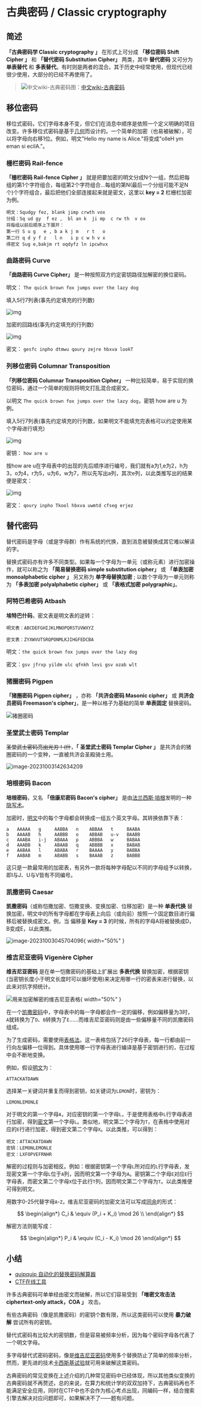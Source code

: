 # 古典密码 / Classic cryptography

## 简述

**「古典密码学 Classic cryptography 」** 在形式上可分成 **「移位密码 Shift Cipher 」** 和 **「替代密码 Substitution Cipher」** 两类，其中 **替代密码** 又可分为 **单表替代** 和 **多表替代**。有时则是两者的混合。其于历史中经常使用，但现代已经很少使用，大部分的已经不再使用了。

> ![中文wiki-古典密码](../.gitbook/assets/image-20230930134521408.png)图：[中文wiki-古典密码](https://zh.wikipedia.org/wiki/%E5%8F%A4%E5%85%B8%E5%AF%86%E7%A2%BC)

## 移位密码

移位式密码，它们字母本身不变，但它们在消息中顺序是依照一个定义明确的项目改变。许多移位式密码是基于[几何](https://zh.wikipedia.org/wiki/%E5%B9%BE%E4%BD%95)而设计的。一个简单的加密（也易被破解），可以将字母向右移1位。例如，明文"Hello my name is Alice."将变成"olleH ym eman si ecilA."。

### 栅栏密码 Rail-fence

**「栅栏密码 Rail-fence Cipher 」** 就是把要加密的明文分成N个一组，然后把每组的第1个字符组合，每组第2个字符组合...每组的第N(最后一个分组可能不足N个)个字符组合，最后把他们全部连接起来就是密文，这里以 **key = 2** 栏栅栏加密为例。

```
明文：Squdgy fez, blank jimp crwth vox
分组：Sq ud gy  f ez ,  bl an k  ji mp  c rw th  v ox 
将每组以前后顺序上下展开：
第一行 S u g   e , b a k j m   r t   o
第二行 q d y f z   l n   i p c w h v x
得密文 Sug e,bakjm rt oqdyfz ln ipcwhvx
```

### 曲路密码 Curve

**「曲路密码 Curve Cipher」** 是一种按照双方约定密钥路径加解密的换位密码。

明文： `The quick brown fox jumps over the lazy dog`

填入5行7列表(事先约定填充的行列数)

![img](../.gitbook/assets/2016071103145728301.png)

加密的回路线(事先约定填充的行列数)

![img](../.gitbook/assets/2016071103145873152.png)

密文： `gesfc inpho dtmwu qoury zejre hbxva lookT`

### 列移位密码 Columnar Transposition

**「列移位密码 Columnar Transposition Cipher」** 一种比较简单，易于实现的换位密码，通过一个简单的规则将明文打乱混合成密文。

以明文 `The quick brown fox jumps over the lazy dog`，密钥 how are u 为例。

填入5行7列表(事先约定填充的行列数，如果明文不能填充完表格可以约定使用某个字母进行填充)

![img](../.gitbook/assets/2016071103145728301-1696279955663-5.png)

密钥： `how are u`

按how are u在字母表中的出现的先后顺序进行编号，我们就有a为1,e为2，h为3，o为4，r为5，u为6，w为7，所以先写出a列，其次e列，以此类推写出的结果便是密文：

![img](../.gitbook/assets/2016071103150019394.png)

密文： `qoury inpho Tkool hbxva uwmtd cfseg erjez`

## 替代密码

替代密码是字母（或是字母群）作有系统的代换，直到消息被替换成其它难以解读的字。

替换式密码亦有许多不同类型。如果每一个字母为一单元（或称元素）进行加密操作，就可以称之为 **「简易替换密码 simple substitution cipher」** 或 **「单表加密 monoalphabetic cipher 」** 另又称为 **单字母替换加密** ; 以数个字母为一单元则称为 **「多表加密 polyalphabetic cipher」** 或 **「表格式加密 polygraphic」**。

### 阿特巴希密码 Atbash

**埃特巴什码**，密文表是明文表的逆转：

```
明文表：ABCDEFGHIJKLMNOPQRSTUVWXYZ 

密文表：ZYXWVUTSRQPONMLKJIHGFEDCBA
```

明文：`the quick brown fox jumps over the lazy dog`

密文：`gsv jfrxp yildm ulc qfnkh levi gsv ozab wlt`

### 猪圈密码 Pigpen

**「猪圈密码 Pigpen cipher」** ，亦称 **「共济会密码 Masonic cipher」** 或 **共济会员密码 Freemason's cipher」**，是一种以格子为基础的简单 **单表固定** 替换密码。

![猪圈密码](../.gitbook/assets/1-210929213Z22X.jpg)

### 圣堂武士密码 Templar

~~圣堂武士密码亮出光刃！(什~~，**「 圣堂武士密码 Templar Cipher 」** 是共济会的猪圈密码的一个变种，一直被共济会圣殿骑士用。

![image-20231003142634209](../.gitbook/assets/image-20231003142634209.png)

### 培根密码 Bacon

**培根密码**，又名 **「倍康尼密码 Bacon's cipher」** 是由[法兰西斯·培根](https://zh.wikipedia.org/wiki/%E6%B3%95%E8%98%AD%E8%A5%BF%E6%96%AF%C2%B7%E5%9F%B9%E6%A0%B9)发明的一种[隐写术](https://zh.wikipedia.org/wiki/%E9%9A%B1%E5%AF%AB%E8%A1%93)。

加密时，[明文](https://zh.wikipedia.org/wiki/%E6%98%8E%E6%96%87)中的每个字母都会转换成一组五个英文字母。其转换依靠下表：

```
a   AAAAA   g     AABBA   n    ABBAA   t     BAABA
b   AAAAB   h     AABBB   o    ABBAB   u-v   BAABB
c   AAABA   i-j   ABAAA   p    ABBBA   w     BABAA
d   AAABB   k     ABAAB   q    ABBBB   x     BABAB
e   AABAA   l     ABABA   r    BAAAA   y     BABBA
f   AABAB   m     ABABB   s    BAAAB   z     BABBB
```

这只是一款最常用的加密表，有另外一款将每种字母配以不同的字母组予以转换，即I与J、U与V皆有不同编号。

### 凯撒密码 Caesar

**凯撒密码**（或称恺撒加密、恺撒变换、变换加密、位移加密）是一种 **单表代换** 替换加密，明文中的所有字母都在字母表上向后（或向前）按照一个固定数目进行偏移后被替换成密文。例，当 偏移量 **Key = 3** 的时候，所有的字母A将被替换成D，B变成E，以此类推。

![image-20231003045704096](../.gitbook/assets/image-20231003045704096.png){ width="50%" }

### 维吉尼亚密码 Vigenère Cipher

**维吉尼亚密码** 是在单一恺撒密码的基础上扩展出 **多表代换** 替换加密，根据密钥(当密钥长度小于明文长度时可以循环使用)来决定用哪一行的密表来进行替换，以此来对抗字频统计。

![用来加密解密的维吉尼亚表格](../.gitbook/assets/4a03e279279cbc74203cbe0a4895e6fd.png){ width="50%" }

在一个[凯撒密码](https://zh.wikipedia.org/wiki/%E5%87%B1%E6%92%92%E5%AF%86%E7%A2%BC)中，字母表中的每一字母都会作一定的偏移，例如偏移量为3时，`A`就转换为了`D`、`B`转换为了`E`……而维吉尼亚密码则是由一些偏移量不同的凯撒密码组成。

为了生成密码，需要使用[表格法](https://zh.wikipedia.org/wiki/%E8%A1%A8%E6%A0%BC%E6%B3%95)。这一表格包括了26行字母表，每一行都由前一行向左偏移一位得到。具体使用哪一行字母表进行编译是基于密钥进行的，在过程中会不断地变换。

例如，假设[明文](https://zh.wikipedia.org/wiki/%E6%98%8E%E6%96%87)为：

```
ATTACKATDAWN
```

选择某一关键词并重复而得到密钥，如关键词为`LEMON`时，密钥为：

```
LEMONLEMONLE
```

对于明文的第一个字母`A`，对应密钥的第一个字母`L`，于是使用表格中`L`行字母表进行加密，得到[密文](https://zh.wikipedia.org/wiki/%E5%AF%86%E6%96%87)第一个字母`L`。类似地，明文第二个字母为`T`，在表格中使用对应的`E`行进行加密，得到密文第二个字母`X`。以此类推，可以得到：

```
明文：ATTACKATDAWN
密钥：LEMONLEMONLE
密文：LXFOPVEFRNHR
```

解密的过程则与加密相反。例如：根据密钥第一个字母`L`所对应的`L`行字母表，发现密文第一个字母`L`位于`A`列，因而明文第一个字母为`A`。密钥第二个字母`E`对应`E`行字母表，而密文第二个字母`X`位于此行`T`列，因而明文第二个字母为`T`。以此类推便可得到明文。

用数字0-25代替字母`A`-`Z`，维吉尼亚密码的加密文法可以写成[同余](https://zh.wikipedia.org/wiki/%E5%90%8C%E4%BD%99)的形式：

$$
\begin{align*} C_i & \equiv (P_i + K_i) \mod 26 \\ \end{align*}
$$

解密方法则能写成：

$$
\begin{align*} P_i & \equiv (C_i - K_i) \mod 26 \end{align*}
$$

## 小结

* [quipquip 自动化的替换密码解算器](https://quipqiup.com/)
* [CTF在线工具](http://www.hiencode.com/)

许多古典密码可单单经由密文而破解，所以它们容易受到 **「唯密文攻击法 ciphertext-only attack，COA 」** 攻击。

有些古典密码（像是凯撒密码）的密钥个数有限，所以这类密码可以使用 **暴力破解** 尝试所有的密钥。

替代式密码有比较大的密钥数，但是容易被频率分析，因为每个密码字母各代表了一个明文字母。

多字母替代式密码密码，像是[维吉尼亚密码](https://zh.wikipedia.org/wiki/%E7%BB%B4%E5%90%89%E5%B0%BC%E4%BA%9A%E5%AF%86%E7%A0%81)使用多个替换防止了简单的频率分析，然而，更先进的技术[卡西斯基试验](https://zh.wikipedia.org/wiki/%E7%BB%B4%E5%90%89%E5%B0%BC%E4%BA%9A%E5%AF%86%E7%A0%81#%E5%8D%A1%E8%A5%BF%E6%96%AF%E5%9F%BA%E8%AF%95%E9%AA%8C)就可用来破解这类密码。

古典密码的常见变换在上述介绍的几种常见密码中已经体现，所以其他类似变换的古典密码就不再赘述，总的来说，在算力和统计学的双双加持下，古典密码再也不能满足安全应用，同时在CTF中也不会作为核心考点出现，同编码一样，结合搜索引擎去解决对应问题即可，如果解决不了——题有问题。
